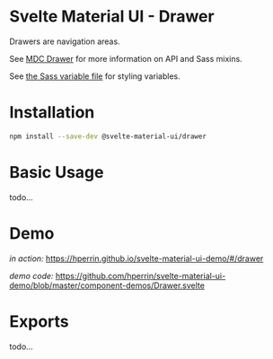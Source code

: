 # Svelte Material UI - Drawer

Drawers are navigation areas.

See [MDC Drawer](https://material.io/develop/web/components/drawers/) for more information on API and Sass mixins.

See [the Sass variable file](https://github.com/material-components/material-components-web/blob/v3.1.1/packages/mdc-drawer/_variables.scss) for styling variables.

# Installation

```sh
npm install --save-dev @svelte-material-ui/drawer
```

# Basic Usage

todo...

# Demo

*in action:* https://hperrin.github.io/svelte-material-ui-demo/#/drawer

*demo code:* https://github.com/hperrin/svelte-material-ui-demo/blob/master/component-demos/Drawer.svelte

# Exports

todo...
